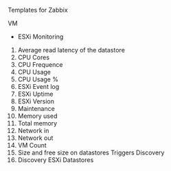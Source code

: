 Templates for Zabbix

VM

- ESXi
Monitoring
1) Average read latency of the datastore
2) CPU Cores
3) CPU Frequence
4) CPU Usage
5) CPU Usage %
6) ESXi Event log
7) ESXi Uptime
8) ESXi Version
9) Maintenance
10) Memory used
11) Total memory
12) Network in
13) Network out
14) VM Count
15) Size and free size on datastores
Triggers
Discovery
1) Discovery ESXi Datastores

